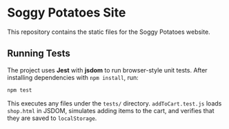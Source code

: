 # Soggy Potatoes Site

This repository contains the static files for the Soggy Potatoes website.

## Running Tests

The project uses **Jest** with **jsdom** to run browser-style unit tests. After installing dependencies with `npm install`, run:

```bash
npm test
```

This executes any files under the `tests/` directory. `addToCart.test.js` loads `shop.html` in JSDOM, simulates adding items to the cart, and verifies that they are saved to `localStorage`.
